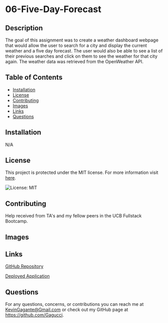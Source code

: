 # 06-Five-Day-Forecast

## Description

The goal of this assignment was to create a weather dashboard webpage that would allow the user to search for a city and display the current weather and a five day forecast. The user would also be able to see a list of their previous searches and click on them to see the weather for that city again. The weather data was retrieved from the OpenWeather API.

## Table of Contents

- [Installation](#installation)
- [License](#license)
- [Contributing](#contributing)
- [Images](#images)
- [Links](#links)
- [Questions](#questions)

## Installation

N/A

## License

This project is protected under the MIT license.
For more information visit [here](https://opensource.org/licenses/MIT).

![License: MIT](https://img.shields.io/badge/License-MIT-yellow.svg)

## Contributing

Help received from TA's and my fellow peers in the UCB Fullstack Bootcamp.
## Images


## Links

[GitHub Repository](https://github.com/Gagucci/06-Five-Day-Forecast.git)

[Deployed Application](https://gagucci.github.io/06-Five-Day-Forecast/)

## Questions

For any questions, concerns, or contributions you can reach me at
KevinGagante@Gmail.com or check out my GitHub page at https://github.com/Gagucci.
